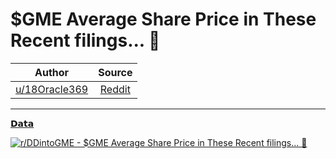 $GME Average Share Price in These Recent filings... 🚀
======================================================

| Author       | Source       | 
| :-------------: |:-------------:|
|  [u/18Oracle369](https://www.reddit.com/user/18Oracle369/) | [Reddit](https://www.reddit.com/r/DDintoGME/comments/ooq5lw/gme_average_share_price_in_these_recent_filings/) | 

---

[𝗗𝗮𝘁𝗮](https://www.reddit.com/r/DDintoGME/search?q=flair_name%3A%22%F0%9D%97%97%F0%9D%97%AE%F0%9D%98%81%F0%9D%97%AE%22&restrict_sr=1)

[![r/DDintoGME - $GME Average Share Price in These Recent filings... 🚀](https://preview.redd.it/e3lw4lm3lkc71.png?width=960&crop=smart&auto=webp&s=5b79e7b38c3eb283386b190380e31667ccf6d370)](https://i.redd.it/e3lw4lm3lkc71.png)
